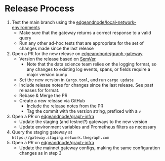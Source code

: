 # Release Process

1. Test the main branch using the [edgeandnode/local-network-environments](https://github.com/edgeandnode/local-network-environments)
   - Make sure that the gateway returns a correct response to a valid query
   - Run any other ad-hoc tests that are appropriate for the set of changes made since the last release
2. Open a PR for the new release on [edgeandnode/graph-gateway](https://github.com/edgeandnode/graph-gateway)
   - Version the release based on [SemVer](https://semver.org/)
     - Note that the data science team relies on the logging format, so any changes to existing log events, spans, or fields require a major version bump
   - Set the new version in `Cargo.toml`, and run `cargo update`
   - Include release notes for changes since the last release. See past releases for format.
   - Rebase & Merge the PR
   - Create a new release via GitHub
     - Include the release notes from the PR
     - Tag the commit with the version string, prefixed with a `v`
3. Open a PR on [edgeandnode/graph-infra](https://github.com/edgeandnode/graph-infra)
   - Update the staging (and testnet?) gateways to the new version
   - Update environment variables and Prometheus filters as necessary
4. Query the staging gateway at `https://gateway.staging.network.thegraph.com`
5. Open a PR on [edgeandnode/graph-infra](https://github.com/edgeandnode/graph-infra)
   - Update the mainnet gateway configs, making the same configuration changes as in step 3
